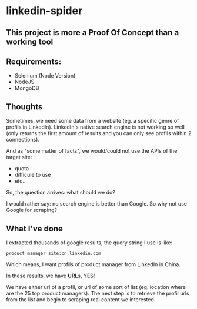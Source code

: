 # linkedin-spider

## This project is more a Proof Of Concept than a working tool

## Requirements:
* Selenium (Node Version)
* NodeJS
* MongoDB

## Thoughts
Sometimes, we need some data from a website (eg. a specific genre of profils in LinkedIn). LinkedIn's native search engine is not working so well (only returns the first amount of results and you can only see profils within 2 connections).

And as "some matter of facts", we would/could not use the APIs of the target site:
* quota
* difficule to use
* etc...

So, the question arrives: what should we do?

I would rather say: no search engine is better than Google. So why not use Google for scraping?

## What I've done
I extracted thousands of google results, the query string I use is like:
``` 
product manager site:cn.linkedin.com
```
Which means, I want profils of product manager from LinkedIn in China.

In these results, we have **URL**s, YES!

We have either url of a profil, or url of some sort of list (eg. location where are the 25 top product managers). The next step is to  retrieve the profil urls from the list and begin to scraping real content we interested.
